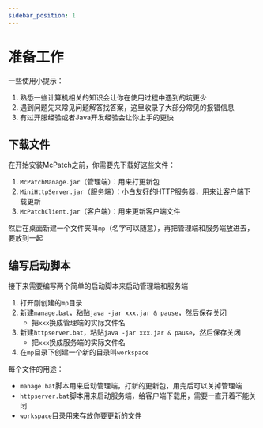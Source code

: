 ```yaml
---
sidebar_position: 1
---
```


# 准备工作

一些使用小提示：

1. 熟悉一些计算机相关的知识会让你在使用过程中遇到的坑更少
2. 遇到问题先来常见问题解答找答案，这里收录了大部分常见的报错信息
3. 有过开服经验或者Java开发经验会让你上手的更快

## 下载文件

在开始安装McPatch之前，你需要先下载好这些文件：

1. `McPatchManage.jar`（管理端）：用来打更新包
2. `MiniHttpServer.jar`（服务端）：小白友好的HTTP服务器，用来让客户端下载更新
3. `McPatchClient.jar`（客户端）：用来更新客户端文件

然后在桌面新建一个文件夹叫`mp`（名字可以随意），再把管理端和服务端放进去，要放到一起

## 编写启动脚本

接下来需要编写两个简单的启动脚本来启动管理端和服务端

1. 打开刚创建的`mp`目录
2. 新建`manage.bat`，粘贴`java -jar xxx.jar & pause`，然后保存关闭
   + 把`xxx`换成管理端的实际文件名
3. 新建`httpserver.bat`，粘贴`java -jar xxx.jar & pause`，然后保存关闭
   + 把`xxx`换成服务端的实际文件名
4. 在`mp`目录下创建一个新的目录叫`workspace`

每个文件的用途：

+ `manage.bat`脚本用来启动管理端，打新的更新包，用完后可以关掉管理端
+ `httpserver.bat`脚本用来启动服务端，给客户端下载用，需要一直开着不能关闭
+ `workspace`目录用来存放你要更新的文件

